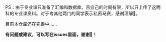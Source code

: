 

PS：由于专业课只准备了汇编和数据库，且自己的时间有限，所以只上传了这两科的专业课资料。对于考其他两门的同学表示私密马赛，感谢理解🥹。



目前本仓库还在完善中......



**有问题或建议，可以写在issues里面，谢谢🥳！**
